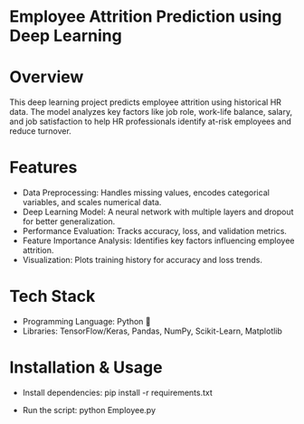 # Employee Attrition Prediction using Deep Learning

# Overview
This deep learning project predicts employee attrition using historical HR data. The model analyzes key factors like job role, work-life balance, salary, and job satisfaction to help HR professionals identify at-risk employees and reduce turnover.

# Features
- Data Preprocessing: Handles missing values, encodes categorical variables, and scales numerical data.
- Deep Learning Model: A neural network with multiple layers and dropout for better generalization.
- Performance Evaluation: Tracks accuracy, loss, and validation metrics.
- Feature Importance Analysis: Identifies key factors influencing employee attrition.
- Visualization: Plots training history for accuracy and loss trends.

# Tech Stack
- Programming Language: Python 🐍
- Libraries: TensorFlow/Keras, Pandas, NumPy, Scikit-Learn, Matplotlib

# Installation & Usage
- Install dependencies:
pip install -r requirements.txt

- Run the script:
python Employee.py
